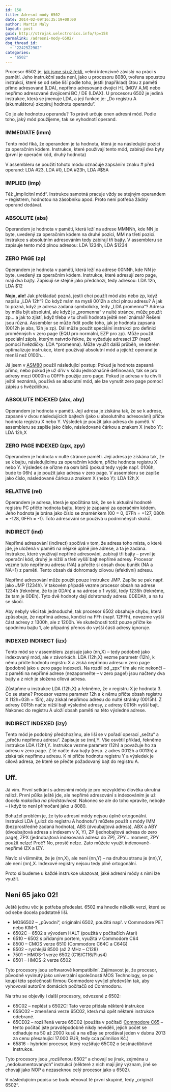 ```yaml
---
id: 158
title: Adresní módy 6502
date: 2014-02-09T16:35:19+00:00
author: Martin Maly
layout: post
guid: http://strojak.uelectronics.info/?p=158
permalink: /adresni-mody-6502/
dsq_thread_id:
  - "2242522902"
categories:
  - "6502"
---
```

Procesor 6502 je, [jak jsme si už řekli](http://strojak.uelectronics.info/architektura-6502/ "Architektura 6502"), velmi intenzivně závislý na práci s pamětí. Jeho instrukční sada není, jako u procesoru 8080, tvořena spoustou instrukcí, které se od sebe liší podle toho, jestli (například) čtou z paměti přímo adresované (LDA), nepřímo adresované dvojicí HL (MOV A,M) nebo nepřímo adresované dvojicemi BC / DE (LDAX). U procesoru 6502 je jediná instrukce, která se jmenuje LDA, a její funkce je: &#8222;Do registru A (akumulátoru) zkopíruj hodnotu operandu&#8220;.

<!--more-->

Co je ale hodnotou operandu? To právě určuje onen adresní mód. Podle toho, jaký mód použijeme, tak se vyhodnotí operand.

### IMMEDIATE (imm)

Tento mód říká, že operandem je ta hodnota, která je na následující pozici za operačním kódem. Instrukce, které používají tento mód, zabírají dva byty (první je operační kód, druhý hodnota)

V assembleru se použití tohoto módu označuje zapsáním znaku # před operand: LDA #23, LDA #0, LDA #23h, LDA #$5A

### IMPLIED (imp)

Též &#8222;implicitní mód&#8220;. Instrukce samotná pracuje vždy se stejným operandem &#8211; registrem, hodnotou na zásobníku apod. Proto není potřeba žádný operand dodávat.

### ABSOLUTE (abs)

Operandem je hodnota v paměti, která leží na adrese MMNNh, kde NN je byte, uvedený za operačním kódem na druhé pozici, MM na třetí pozici. Instrukce s absolutním adresováním tedy zabírají tři bajty. V assembleru se zapisuje tento mód plnou adresou: LDA 1234h, LDA $1234

### ZERO PAGE (zp)

Operandem je hodnota v paměti, která leží na adrese 00NNh, kde NN je byte, uvedený za operačním kódem. Instrukce, které adresují zero page, mají dva bajty. Zapisují se stejně jako předchozí, tedy adresou: LDA 12h, LDA $12

**Nojo, ale!** Jak překladač pozná, jestli chci použít mód abs nebo zp, když napíšu &#8222;LDA 12h&#8220;? Co když mám na mysli 0012h a chci plnou adresu? A jak to pozná, když je adresa zadaná symbolicky, tedy &#8222;LDA promenna&#8220;? Adresa by měla být absolutní, ale když je &#8222;promenna&#8220; v nulté stránce, může použít zp&#8230; a jak to zjistí, když třeba v tu chvíli hodnota ještě není známá? Řešení jsou různá. Assembler se může řídit podle toho, jak je hodnota zapsaná (0012h je abs, 12h je zp). Dál může použít speciální instrukci pro definici proměnných v zero page (EQU pro normální, EZP pro zp). Může použít speciální zápis, kterým natvrdo řekne, že vyžaduje adresaci ZP (např. pomocí hvězdičky: LDA *promenna). Může využít další průběh, ve kterém optimalizuje instrukce, které používají absolutní mód a jejichž operand je menší než 0100h&#8230;

Já jsem v [ASM80](http://www.asm80.com) použil následující postup: Pokud je hodnota zapsaná přímo, nebo pokud je už dřív v kódu jednoznačně definovaná, tak se pro adresy mezi 0000h a 00FFh použije zero page. Pokud je adresa v tu chvíli ještě neznámá, používá se absolutní mód, ale lze vynutit zero page pomocí zápisu s hvězdičkou.

### ABSOLUTE INDEXED (abx, aby)

Operandem je hodnota v paměti. Její adresa je získána tak, že se k adrese, zapsané v dvou následujících bajtech (jako u absolutního adresování) přičte hodnota registru X nebo Y. Výsledek je použit jako adresa do paměti. V assembleru se zapíše jako číslo, následované čárkou a znakem X (nebo Y): LDA 12h,X

### ZERO PAGE INDEXED (zpx, zpy)

Operandem je hodnota v nulté stránce paměti. Její adresa je získána tak, že se k bajtu, následujícímu za operačním kódem, přičte hodnota registru X nebo Y. Výsledek se ořízne na osm bitů (pokud tedy vyjde např. 0106h, bude to 06h) a je použit jako adresa v zero page. V assembleru se zapíše jako číslo, následované čárkou a znakem X (nebo Y): LDA 12h,X

### RELATIVE (rel)

Operandem je adresa, která je spočítána tak, že se k aktuální hodnotě registru PC přičte hodnota bajtu, který je zapsaný za operačním kódem. Jeho hodnota je brána jako číslo se znaménkem (00 = 0, 07Fh = +127, 080h = -128, 0FFh = -1). Toto adresování se používá u podmíněných skoků.

### INDIRECT (ind)

Nepřímé adresování (indirect) spočívá v tom, že adresa toho místa, o které jde, je uložená v paměti na nějaké úplně jiné adrese, a ta je zadána. Instrukce, které využívají nepřímé adresování, zabírají tři bajty &#8211; první je operační kód, druhý je nižší a třetí vyšší bajt nepřímé adresy. Procesor vezme tuto nepřímou adresu (NA) a přečte si obsah dvou buněk (NA a NA+1) z paměti. Tento obsah dá dohromady cílovou (efektivní) adresu.

Nepřímé adresování může použít pouze instrukce JMP. Zapíše se pak např. jako JMP (1234h). V takovém případě vezme procesor obsah na adrese 1234h (řekněme, že to je 0DAh) a na adrese o 1 vyšší, tedy 1235h (řekněme, že tam je 0DEh). Tyto dvě hodnoty dají dohromady adresu 0DEDAh, a na tu se skočí.

Aby nebyly věci tak jednoduché, tak procesor 6502 obsahuje chybu, která způsobuje, že nepřímá adresa, končící na FFh (např. 12FFh), nevezme vyšší část adresy z 1300h, ale z 1200h. Ve skutečnosti totiž pouze přičte ke spodnímu bajtu 1, ale případný přenos do vyšší části adresy ignoruje.

### INDEXED INDIRECT (izx)

Tento mód se v assembleru zapisuje jako (nn,X) &#8211; tedy podobně jako indexovaný mód, ale v závorkách. LDA (12h,X) vezme parametr (12h), k němu přičte hodnotu registru X a získá nepřímou adresu v zero page (podobně jako u zero page indexed). Na rozdíl od &#8222;zpx&#8220; tím ale nic nekončí &#8211; z paměti na nepřímé adrese (nezapomeňte &#8211; v zero page!) jsou načteny dva bajty a z nich je složena cílová adresa.

Zůstaňme u instrukce LDA (12h,X) a řekněme, že v registru X je hodnota 3. Co se stane? Procesor vezme parametr 12h a k němu přičte obsah registru X (12h+03h = 15h), aby získal nepřímou adresu do nulté stránky (0015h). Z adresy 0015h načte nižší bajt výsledné adresy, z adresy 0016h vyšší bajt. Nakonec do registru A uloží obsah paměti na této výsledné adrese.

### INDIRECT INDEXED (izy)

Tento mód je podobný předchozímu, ale liší se v pořadí operací &#8222;sečtu&#8220; a &#8222;přečtu nepřímou adresu&#8220;. Zapisuje se (nn),Y. Vše osvětlí příklad, řekněme instrukce LDA (12h),Y. Instrukce vezme parametr (12h) a považuje ho za adresu v zero page. Z té načte dva bajty (resp. z adres 0012h a 0013h) a získá tak nepřímou adresu. K ní přičte hodnotu registru Y a výsledek je cílová adresa, ze které se přečte požadovaný bajt do registru A.

## Uff.

Já vím. První setkání s adresními módy je pro nezvyklého člověka ukrutná nálož. První půlka ještě jde, ale nepřímé adresování s indexováním je už docela _makačka na představivost_. Nakonec se ale do toho vpravíte, nebojte &#8211; i když to není přímočaré jako u 8080.

Bohužel problém je, že tyto adresní módy nejsou úplně ortogonální. Instrukci LDA (&#8222;ulož do registru A hodnotu&#8220;) můžete použít s módy IMM (bezprostředně zadaná hodnota), ABS (dvoubajtová adresa), ABX a ABY (dvoubajtová adresa s indexem v X, Y), ZP (jednobajtová adresa do zero page), ZPX (jednobajtová indexovaná adresa do ZP), ZPY&#8230; moment, ZPY použít nelze! Proč? No, prostě nelze. Zato můžete využít indexovaně-nepřímé IZX a IZY.

Navíc si všimněte, že je (nn,X), ale není (nn,Y) &#8211; na druhou stranu je (nn),Y, ale není (nn),X. Indexové registry nejsou tedy plně ortogonální.

Proto si budeme u každé instrukce ukazovat, jaké adresní módy s nimi lze využít.

## Není 65 jako 02!

Ještě jednu věc je potřeba předeslat. 6502 má hnedle několik verzí, které se od sebe docela podstatně liší.

  * MOS6502 &#8211; &#8222;původní&#8220;, originální 6502, použitá např. v Commodore PET nebo KIM-1.
  * 6502C &#8211; 6502 s vývodem HALT (použitá v počítačích Atari)
  * 6510 &#8211; 6502 s přidaným portem, využitá v Commodore C64
  * 8500 &#8211; CMOS verze 6510 (Commodore C64C a C64G)
  * 8502 &#8211; rychlejší 8500 (až 2 MHz &#8211; C128)
  * 7501 &#8211; HMOS-1 verze 6502 (C16/C116/Plus4)
  * 8501 &#8211; HMOS-2 verze 6502

Tyto procesory jsou softwarově kompatibilní. Zajímavost je, že procesor, původně vyvinutý jako univerzální společností MOS Technology, se po koupi této společnosti firmou Commodore vyvíjel především tak, aby vyhovoval autorům domácích počítačů od Commodoru.

Na trhu se objevily i další procesory, odvozené z 6502:

  * 65C02 &#8211; neplést s 6502C! Tato verze přidala některé instrukce
  * 65SC02 &#8211; zmenšená verze 65C02, která má opět některé instrukce odebrané.
  * 65CE02 &#8211; rozšířená verze 65C02 (použita v počítači [Commodore C65](http://en.wikipedia.org/wiki/Commodore_65) &#8211; tento počítač jste pravděpodobně nikdy neviděli, jejich počet se odhaduje na 50 až 2000 kusů a na eBay se prodával jeden v dubnu 2013 za cenu přesahující 17.000 EUR, tedy cca půlmilion Kč.)
  * 65816 &#8211; hybridní procesor, který rozšiřuje 65C02 o šestnáctibitové instrukce.

Tyto procesory jsou &#8222;rozšířenou 6502&#8220; a chovají se jinak, zejména u &#8222;nedokumentovaných&#8220; instrukcí (některé z nich mají jiný význam, jiné se chovají jako NOP a nezaseknou celý procesor jako u 6502).

V následujícím popisu se budu věnovat té první skupině, tedy &#8222;originál 6502&#8220;.